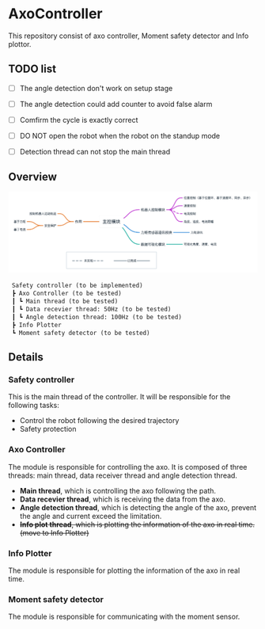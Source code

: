 # AxoController

This repository consist of axo controller, Moment safety detector and Info plottor.

## TODO list
- [ ] The angle detection don't work on setup stage
- [ ] The angle detection could add counter to avoid false alarm
- [ ] Comfirm the cycle is exactly correct

- [ ] DO NOT open the robot when the robot on the standup mode
- [ ] Detection thread can not stop the main thread

## Overview
![flow](https://github.com/Beanpow/AxoController/blob/master/img/flow.png)

```
 Safety controller (to be implemented)
 ┣ Axo Controller (to be tested)
 ┃ ┗ Main thread (to be tested)
 ┃ ┗ Data recevier thread: 50Hz (to be tested)
 ┃ ┗ Angle detection thread: 100Hz (to be tested)
 ┣ Info Plotter
 ┗ Moment safety detector (to be tested)
```

## Details

### Safety controller
This is the main thread of the controller. It will be responsible for the following tasks:
- Control the robot following the desired trajectory
- Safety protection

### Axo Controller

The module is responsible for controlling the axo. It is composed of three threads: main thread, data receiver thread and angle detection thread.
* **Main thread**, which is controlling the axo following the path.
* **Data recevier thread**, which is receiving the data from the axo.
* **Angle detection thread**, which is detecting the angle of the axo, prevent the angle and current exceed the limitation.
* ~~**Info plot thread**, which is plotting the information of the axo in real time. (move to Info Plotter)~~

### Info Plotter

The module is responsible for plotting the information of the axo in real time.

### Moment safety detector

The module is responsible for communicating with the moment sensor.
